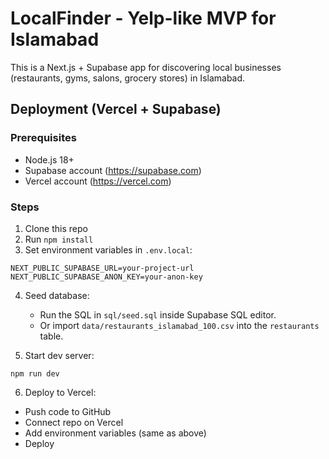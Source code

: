 # LocalFinder - Yelp-like MVP for Islamabad

This is a Next.js + Supabase app for discovering local businesses (restaurants, gyms, salons, grocery stores) in Islamabad.

## Deployment (Vercel + Supabase)

### Prerequisites
- Node.js 18+
- Supabase account (https://supabase.com)
- Vercel account (https://vercel.com)

### Steps
1. Clone this repo
2. Run `npm install`
3. Set environment variables in `.env.local`:

```
NEXT_PUBLIC_SUPABASE_URL=your-project-url
NEXT_PUBLIC_SUPABASE_ANON_KEY=your-anon-key
```

4. Seed database:
   - Run the SQL in `sql/seed.sql` inside Supabase SQL editor.
   - Or import `data/restaurants_islamabad_100.csv` into the `restaurants` table.

5. Start dev server:
```
npm run dev
```

6. Deploy to Vercel:
- Push code to GitHub
- Connect repo on Vercel
- Add environment variables (same as above)
- Deploy
